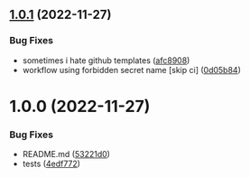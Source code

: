 ## [1.0.1](https://github.com/leap0x7b/spaceship-zig/compare/v1.0.0...v1.0.1) (2022-11-27)


### Bug Fixes

* sometimes i hate github templates ([afc8908](https://github.com/leap0x7b/spaceship-zig/commit/afc8908e6e3713b76d9bf1ce93557fb8aae30e8a))
* workflow using forbidden secret name [skip ci] ([0d05b84](https://github.com/leap0x7b/spaceship-zig/commit/0d05b84320f6c248fb8d9331c8b7d920e4659b72))

# 1.0.0 (2022-11-27)


### Bug Fixes

* README.md ([53221d0](https://github.com/leap0x7b/spaceship-zig/commit/53221d096bb97e73f4fd78bbff5bcb60e47dfc8b))
* tests ([4edf772](https://github.com/leap0x7b/spaceship-zig/commit/4edf77251e58a39e2445010c317ee1c1f79e3e9a))
